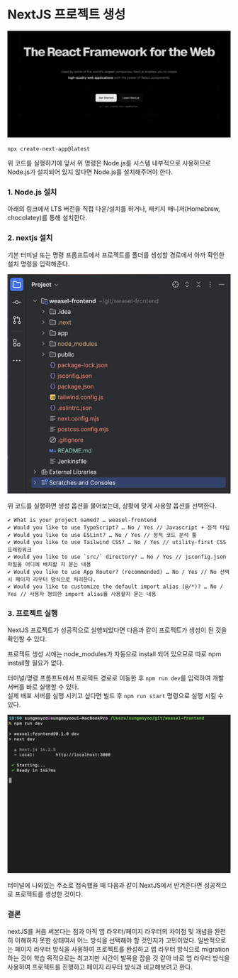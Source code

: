 # NextJS 프로젝트 생성

![img](https://github.com/sungmoyoo/note/blob/main/weasel/img/startProject1.png?raw=true)

```
npx create-next-app@latest
```

위 코드를 실행하기에 앞서 위 명령은 Node.js를 시스템 내부적으로 사용하므로 Node.js가 설치되어 있지 않다면 Node.js를 설치해주어야 한다.

### 1. Node.js 설치

아래의 링크에서 LTS 버전을 직접 다운/설치를 하거나, 패키지 매니저(Homebrew, chocolatey)를 통해 설치한다.

### 2. nextjs 설치

기본 터미널 또는 명령 프롬프트에서 프로젝트를 폴더를 생성할 경로에서 아까 확인한 설치 명령을 입력해준다.

![img](https://github.com/sungmoyoo/note/blob/main/weasel/img/startProject2.png?raw=true)

위 코드를 실행하면 생성 옵션을 물어보는데, 상황에 맞게 사용할 옵션을 선택한다.

```
✔ What is your project named? … weasel-frontend
✔ Would you like to use TypeScript? … No / Yes // Javascript + 정적 타입
✔ Would you like to use ESLint? … No / Yes // 정적 코드 분석 툴
✔ Would you like to use Tailwind CSS? … No / Yes // utility-first CSS 프레임워크
✔ Would you like to use `src/` directory? … No / Yes // jsconfig.json 파일을 어디에 배치할 지 묻는 내용
✔ Would you like to use App Router? (recommended) … No / Yes // No 선택 시 페이지 라우터 방식으로 처리한다.
✔ Would you like to customize the default import alias (@/*)? … No / Yes // 사용자 정의한 import alias를 사용할지 묻는 내용
```

### 3. 프로젝트 실행

NextJS 프로젝트가 성공적으로 실행되었다면 다음과 같이 프로젝트가 생성이 된 것을 확인할 수 있다.

프로젝트 생성 시에는 node_modules가 자동으로 install 되어 있으므로 따로 npm install할 필요가 없다.

터미널/명령 프롬프트에서 프로젝트 경로로 이동한 후 `npm run dev`를 입력하여 개발 서버를 바로 실행할 수 있다.  
실제 배포 서버를 실행 시키고 싶다면 빌드 후 `npm run start` 명령으로 실행 시킬 수 있다.

![img](https://github.com/sungmoyoo/note/blob/main/weasel/img/startProject3.png?raw=true)

터미널에 나와있는 주소로 접속했을 때 다음과 같이 NextJS에서 반겨준다면 성공적으로 프로젝트를 생성한 것이다.

### 결론

nextJS를 처음 써본다는 점과 아직 앱 라우터/페이지 라우터의 차이점 및 개념을 완전히 이해하지 못한 상태여서 어느 방식을 선택해야 할 것인지가 고민이었다. 일반적으로는 페이지 라우터 방식을 사용하여 프로젝트를 완성하고 앱 라우터 방식으로 migration하는 것이 학습 목적으로는 최고지만 시간이 발목을 잡을 것 같아 바로 앱 라우터 방식을 사용하여 프로젝트를 진행하고 페이지 라우터 방식과 비교해보려고 한다.
